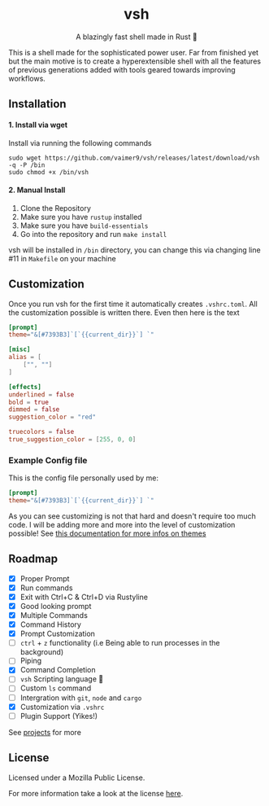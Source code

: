 <div align="center">

# vsh

A blazingly fast shell made in Rust 🦀

</div>

This is a shell made for the sophisticated power user. Far from finished yet but the main motive is to create a hyperextensible shell with all the features of previous generations added with tools geared towards improving workflows.

## Installation

#### 1. Install via wget

Install via running the following commands

```
sudo wget https://github.com/vaimer9/vsh/releases/latest/download/vsh -q -P /bin
sudo chmod +x /bin/vsh
```

#### 2. Manual Install

1. Clone the Repository
2. Make sure you have `rustup` installed
3. Make sure you have `build-essentials`
4. Go into the repository and run `make install`

vsh will be installed in `/bin` directory, you can change this via changing line #11 in `Makefile` on your machine

## Customization

Once you run vsh for the first time it automatically creates `.vshrc.toml`.
All the customization possible is written there.
Even then here is the text

```toml
[prompt]
theme="&[#7393B3]`[`{{current_dir}}`] `"

[misc]
alias = [
	["", ""]
]

[effects]
underlined = false
bold = true
dimmed = false
suggestion_color = "red"

truecolors = false
true_suggestion_color = [255, 0, 0]
```

### Example Config file

This is the config file personally used by me:

```toml
[prompt]
theme="&[#7393B3]`[`{{current_dir}}`] `"
```

As you can see customizing is not that hard and doesn't require too much code. I will be adding more and more into the level of customization possible! See [this documentation for more infos on themes](https://github.com/Vaimer9/vsh/blob/main/docs/THEME.md)

## Roadmap

- [x] Proper Prompt
- [x] Run commands
- [x] Exit with Ctrl+C & Ctrl+D via Rustyline
- [x] Good looking prompt
- [x] Multiple Commands
- [x] Command History
- [x] Prompt Customization
- [ ] `ctrl` + `z` functionality (i.e Being able to run processes in the background)
- [ ] Piping
- [x] Command Completion
- [ ] `vsh` Scripting language :eyes:
- [ ] Custom `ls` command
- [ ] Intergration with `git`, `node` and `cargo`
- [x] Customization via `.vshrc`
- [ ] Plugin Support (Yikes!)

See [projects](https://github.com/xmantle/vsh/projects/1) for more

## License

Licensed under a Mozilla Public License.

For more information take a look at the license [here](./LICENSE).
